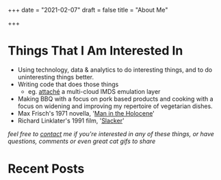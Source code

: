 +++
date = "2021-02-07"
draft = false
title = "About Me"

+++

# Things That I Am Interested In

* Using technology, data & analytics to do interesting things, and to do uninteresting things better.
* Writing code that does those things
  * eg. [attaché](https://github.com/datadog/attache) a multi-cloud IMDS emulation layer
* Making BBQ with a focus on pork based products and cooking with a focus on widening and improving my repertoire of vegetarian dishes.
* Max Frisch's 1971 novella, '[Man in the Holocene](https://www.goodreads.com/book/show/74186.Man_in_the_Holocene)'
* Richard Linklater's 1991 film, '[Slacker](http://www.imdb.com/title/tt0102943/)'

_feel free to [contact](/contact) me if you're interested in any of these things, or have questions, comments or even great cat gifs to share_

# Recent Posts

